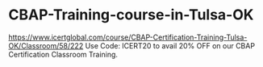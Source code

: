 # CBAP-Training-course-in-Tulsa-OK
https://www.icertglobal.com/course/CBAP-Certification-Training-Tulsa-OK/Classroom/58/222    Use Code: ICERT20 to avail 20% OFF on our CBAP Certification Classroom Training.
